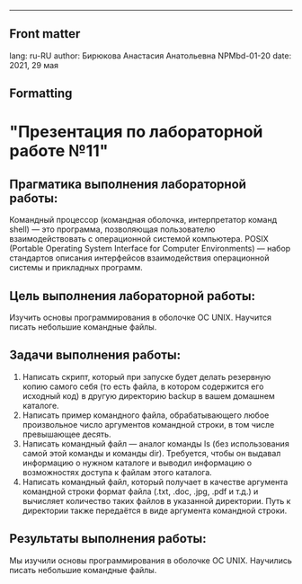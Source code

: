 ---
## Front matter
lang: ru-RU
author: Бирюкова Анастасия Анатольевна NPMbd-01-20
date: 2021, 29 мая

## Formatting
# "Презентация по лабораторной работе №11"

## Прагматика выполнения лабораторной работы:
Командный процессор (командная оболочка, интерпретатор команд shell) —
это программа, позволяющая пользователю взаимодействовать с операционной системой компьютера.
POSIX (Portable Operating System Interface for Computer Environments) — набор
стандартов описания интерфейсов взаимодействия операционной системы и прикладных программ.

## Цель выполнения лабораторной работы:

Изучить основы программирования в оболочке ОС UNIX. Научится писать небольшие командные файлы.

## Задачи выполнения работы:
1. Написать скрипт, который при запуске будет делать резервную копию самого себя (то есть файла, в котором содержится его исходный код) в другую директорию backup в вашем домашнем каталоге. 
2. Написать пример командного файла, обрабатывающего любое произвольное
число аргументов командной строки, в том числе превышающее десять.
3. Написать командный файл — аналог команды ls (без использования самой этой
команды и команды dir). Требуется, чтобы он выдавал информацию о нужном
каталоге и выводил информацию о возможностях доступа к файлам этого каталога.
4. Написать командный файл, который получает в качестве аргумента командной
строки формат файла (.txt, .doc, .jpg, .pdf и т.д.) и вычисляет количество
таких файлов в указанной директории. Путь к директории также передаётся в
виде аргумента командной строки.

## Результаты выполнения работы:
Мы изучили основы программирования в оболочке ОС UNIX. Научились писать небольшие командные файлы.
